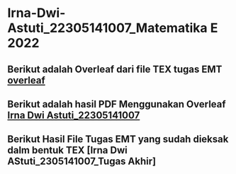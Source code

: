 # Irna-Dwi-Astuti_22305141007_Matematika E 2022
## Berikut adalah Overleaf dari file TEX tugas EMT [overleaf](https://www.overleaf.com/project/6569cfdc9f154c6b725eb458)
## Berikut adalah hasil PDF Menggunakan Overleaf [Irna Dwi Astuti_22305141007](https://github.com/Irnaaaa/Irna-Dwi-Astuti_22305141007/blob/main/Tugas%20Akhir_Irna%20Dwi%20Astuti_22305141007.pdf)
## Berikut Hasil File Tugas EMT yang sudah dieksak dalm bentuk TEX [Irna Dwi AStuti_2305141007_Tugas Akhir]
